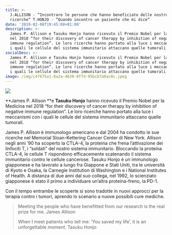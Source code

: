 ```yaml
---
title: >-
  J.ALLISON - “Incontrare le persone che hanno beneficiato delle nostre
  ricerche” T.HONJO - “Quando incontro un paziente che mi dice”
date: '2019-02-08T19:45:08+01:00'
description: >-
  James P. Allison e Tasuku Honjo hanno ricevuto il Premio Nobel per la Medicina
  nel 2018 “for their discovery of cancer therapy by inhibition of negative
  immune regulation”. Le loro ricerche hanno portato alla luce i meccanismi con
  i quali le cellule del sistema immunitario attaccano quelle tumorali. 
socialDesc: >-
  James P. Allison e Tasuku Honjo hanno ricevuto il Premio Nobel per la Medicina
  nel 2018 “for their discovery of cancer therapy by inhibition of negative
  immune regulation”. Le loro ricerche hanno portato alla luce i meccanismi con
  i quali le cellule del sistema immunitario attaccano quelle tumorali.
image: /img/c47675a1-8a2a-4620-8ffd-95bcb7a0ac8c.jpeg
---
```

![](/img/c47675a1-8a2a-4620-8ffd-95bcb7a0ac8c.jpeg)

**James P. Allison **e **Tasuku Honjo** hanno ricevuto il Premio Nobel per la Medicina nel 2018 “for their discovery of cancer therapy by inhibition of negative immune regulation”. Le loro ricerche hanno portato alla luce i meccanismi con i quali le cellule del sistema immunitario attaccano quelle tumorali. 

James P. Allison è immunologo americano e dal 2004 ha condotto le sue ricerche nel Memorial Sloan-Kettering Cancer Center di New York. Allison negli anni ‘90 ha scoperto la CTLA-4, la proteina che frena l’attivazione dei linfociti T, i “soldati” del nostro sistema immunitario. Bloccando la proteina CTLA-4, le cellule T rispondono efficacemente scatenando il sistema immunitario contro le cellule cancerose. Tasuku Honjo è un immunologo giapponese e ha lavorato a lungo fra Giappone e Stati Uniti, tra le università di Kyoto e Osaka, la Carnegie Institution di Washington e i National Institutes of Health. A distanza di due anni dal suo collega, nel 1992, lo scienziato giapponese è stato il primo a individuare un’altra proteina-freno, la PD-1.

Con il tempo entrambe le scoperte si sono tradotte in nuovi approcci per la terapia contro i tumori, aprendo lo scenario a nuove possibili cure mediche.

> Meeting the people who have benefitted from our research is the real prize for me. James Allison
>
> When I meet patients who tell me: ’You saved my life’, it is an unforgettable moment. Tasuku Honjo
